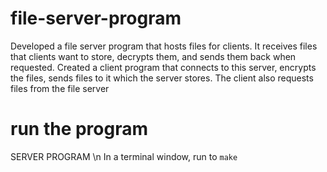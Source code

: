# file-server-program
Developed a file server program that hosts files for clients. It receives files that clients want to store, decrypts them, and sends them back when requested. Created a client program that connects to this server, encrypts the files, sends files to it which the server stores. The client also requests files from the file server


# run the program

SERVER PROGRAM \n
In a terminal window, run to `make`
